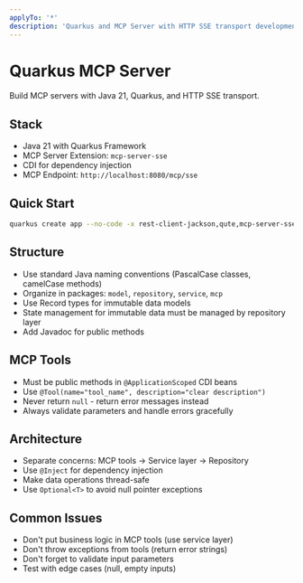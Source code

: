 ```yaml
---
applyTo: '*'
description: 'Quarkus and MCP Server with HTTP SSE transport development standards and instructions'
---
```

# Quarkus MCP Server

Build MCP servers with Java 21, Quarkus, and HTTP SSE transport.

## Stack

- Java 21 with Quarkus Framework
- MCP Server Extension: `mcp-server-sse`
- CDI for dependency injection
- MCP Endpoint: `http://localhost:8080/mcp/sse`

## Quick Start

```bash
quarkus create app --no-code -x rest-client-jackson,qute,mcp-server-sse your-domain-mcp-server
```

## Structure

- Use standard Java naming conventions (PascalCase classes, camelCase methods)
- Organize in packages: `model`, `repository`, `service`, `mcp`
- Use Record types for immutable data models
- State management for immutable data must be managed by repository layer
- Add Javadoc for public methods

## MCP Tools

- Must be public methods in `@ApplicationScoped` CDI beans
- Use `@Tool(name="tool_name", description="clear description")`
- Never return `null` - return error messages instead
- Always validate parameters and handle errors gracefully

## Architecture

- Separate concerns: MCP tools → Service layer → Repository
- Use `@Inject` for dependency injection
- Make data operations thread-safe
- Use `Optional<T>` to avoid null pointer exceptions

## Common Issues

- Don't put business logic in MCP tools (use service layer)
- Don't throw exceptions from tools (return error strings)
- Don't forget to validate input parameters
- Test with edge cases (null, empty inputs)
